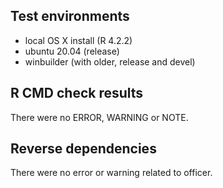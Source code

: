 ## Test environments

- local OS X install (R 4.2.2)
- ubuntu 20.04 (release)
- winbuilder (with older, release and devel) 

## R CMD check results

There were no ERROR, WARNING or NOTE.

## Reverse dependencies

There were no error or warning related to officer.
